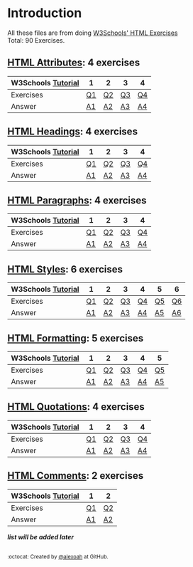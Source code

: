 # Introduction
All these files are from doing [W3Schools' HTML Exercises](https://www.w3schools.com/html/exercise.asp)  
Total: 90 Exercises.

## [HTML Attributes](./HTML-Attributes): 4 exercises
| W3Schools [Tutorial](https://www.w3schools.com/html/html_attributes.asp) | 1 | 2 | 3 | 4 |
| :--- | --- | --- | --- | --- |
| Exercises | [Q1](https://www.w3schools.com/html/exercise.asp?filename=exercise_html_attributes1) | [Q2](https://www.w3schools.com/html/exercise.asp?filename=exercise_html_attributes2) | [Q3](https://www.w3schools.com/html/exercise.asp?filename=exercise_html_attributes3) | [Q4](https://www.w3schools.com/html/exercise.asp?filename=exercise_html_attributes4) |
| Answer | [A1](./HTML-Attributes/htAttributesE1.html) | [A2](./HTML-Attributes/htAttributesE2.html) | [A3](./HTML-Attributes/htAttributesE3.html) | [A4](./HTML-Attributes/htAttributesE4.html) |

## [HTML Headings](./HTML-Headings): 4 exercises
| W3Schools [Tutorial](https://www.w3schools.com/html/html_headings.asp) | 1 | 2 | 3 | 4 |
| :--- | --- | --- | --- | --- |
| Exercises | [Q1](https://www.w3schools.com/html/exercise.asp?filename=exercise_html_headings1) | [Q2](https://www.w3schools.com/html/exercise.asp?filename=exercise_html_headings2) | [Q3](https://www.w3schools.com/html/exercise.asp?filename=exercise_html_headings3) | [Q4](https://www.w3schools.com/html/exercise.asp?filename=exercise_html_headings4) |
| Answer | [A1](./HTML-Headings/htHeadingsE1.html) | [A2](./HTML-Headings/htHeadingsE2.html) | [A3](./HTML-Headings/htHeadingsE3.html) | [A4](./HTML-Headings/htHeadingsE4.html) |

## [HTML Paragraphs](./HTML-Paragraphs): 4 exercises
| W3Schools [Tutorial](https://www.w3schools.com/html/html_paragraphs.asp) | 1 | 2 | 3 | 4 |
| :--- | --- | --- | --- | --- |
| Exercises | [Q1](https://www.w3schools.com/html/exercise.asp?filename=exercise_html_paragraphs1) | [Q2](https://www.w3schools.com/html/exercise.asp?filename=exercise_html_paragraphs2) | [Q3](https://www.w3schools.com/html/exercise.asp?filename=exercise_html_paragraphs3) | [Q4](https://www.w3schools.com/html/exercise.asp?filename=exercise_html_paragraphs4) |
| Answer | [A1](./HTML-Paragraphs/htParagraphsE1.html) | [A2](./HTML-Paragraphs/htParagraphsE2.html) | [A3](./HTML-Paragraphs/htParagraphsE3.html) | [A4](./HTML-Paragraphs/htParagraphsE4.html) |

## [HTML Styles](./HTML-Styles): 6 exercises
| W3Schools [Tutorial](https://www.w3schools.com/html/html_styles.asp) | 1 | 2 | 3 | 4 | 5 | 6 |
| :--- | --- | --- | --- | --- | --- | --- |
| Exercises | [Q1](https://www.w3schools.com/html/exercise.asp?filename=exercise_html_styles1) | [Q2](https://www.w3schools.com/html/exercise.asp?filename=exercise_html_styles2) | [Q3](https://www.w3schools.com/html/exercise.asp?filename=exercise_html_styles3) | [Q4](https://www.w3schools.com/html/exercise.asp?filename=exercise_html_styles4) | [Q5](https://www.w3schools.com/html/exercise.asp?filename=exercise_html_styles5) | [Q6](https://www.w3schools.com/html/exercise.asp?filename=exercise_html_styles6) |
| Answer | [A1](./HTML-Styles/htStylesE1.html) | [A2](./HTML-Styles/htStylesE2.html) | [A3](./HTML-Styles/htStylesE3.html) | [A4](./HTML-Styles/htStylesE4.html) | [A5](./HTML-Styles/htStylesE5.html) | [A6](./HTML-Styles/htStylesE6.html) |

## [HTML Formatting](./HTML-Formatting): 5 exercises
| W3Schools [Tutorial](https://www.w3schools.com/html/html_formatting.asp) | 1 | 2 | 3 | 4 | 5 |
| :--- | --- | --- | --- | --- | --- |
| Exercises | [Q1](https://www.w3schools.com/html/exercise.asp?filename=exercise_html_formatting1) | [Q2](https://www.w3schools.com/html/exercise.asp?filename=exercise_html_formatting2) | [Q3](https://www.w3schools.com/html/exercise.asp?filename=exercise_html_formatting3) | [Q4](https://www.w3schools.com/html/exercise.asp?filename=exercise_html_formatting4) | [Q5](https://www.w3schools.com/html/exercise.asp?filename=exercise_html_formatting5) |
| Answer | [A1](./HTML-Formatting/htFormattingE1.html) | [A2](./HTML-Formatting/htFormattingE2.html) | [A3](./HTML-Formatting/htFormattingE3.html) | [A4](./HTML-Formatting/htFormattingE4.html) | [A5](./HTML-Formatting/htFormattingE5.html) |

## [HTML Quotations](./HTML-Quotations): 4 exercises
| W3Schools [Tutorial](https://www.w3schools.com/html/html_quotation_elements.asp) | 1 | 2 | 3 | 4 |
| :--- | --- | --- | --- | --- |
| Exercises | [Q1](https://www.w3schools.com/html/exercise.asp?filename=exercise_html_quotation_elements1) | [Q2](https://www.w3schools.com/html/exercise.asp?filename=exercise_html_quotation_elements2) | [Q3](https://www.w3schools.com/html/exercise.asp?filename=exercise_html_quotation_elements3) | [Q4](https://www.w3schools.com/html/exercise.asp?filename=exercise_html_quotation_elements4) |
| Answer | [A1](./HTML-Quotations/htQuotationsE1.html) | [A2](./HTML-Quotations/htQuotationsE2.html) | [A3](./HTML-Quotations/htQuotationsE3.html) | [A4](./HTML-Quotations/htQuotationsE4.html) |

## [HTML Comments](./HTML-Comments): 2 exercises
| W3Schools [Tutorial](https://www.w3schools.com/html/html_comments.asp) | 1 | 2 |
| :--- | --- | --- |
| Exercises | [Q1](https://www.w3schools.com/html/exercise.asp?filename=exercise_html_comments1) | [Q2](https://www.w3schools.com/html/exercise.asp?filename=exercise_html_comments2) |
| Answer | [A1](./HTML-Comments/htCommentsE1.html) | [A2](./HTML-Comments/htCommentsE2.html) |
  
***list will be added later***

##
<sup>:octocat: Created by [@alexoah](http://github.com/alexoah) at GitHub.</sup>
